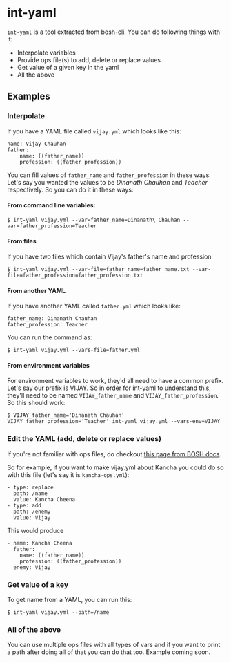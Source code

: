 # int-yaml 
`int-yaml` is a tool extracted from [bosh-cli](https://github.com/cloudfoundry/bosh-cli). You can do following things with it:

* Interpolate variables
* Provide ops file(s) to add, delete or replace values
* Get value of a given key in the yaml
* All the above

## Examples
### Interpolate
If you have a YAML file called `vijay.yml` which looks like this:

```
name: Vijay Chauhan
father:
	name: ((father_name))
	profession: ((father_profession))
```
You can fill values of `father_name` and `father_profession`  in these ways. Let's say you wanted the values to be _Dinanath Chauhan_ and _Teacher_ respectively. So you can do it in these ways:

#### From command line variables:
```
$ int-yaml vijay.yml --var=father_name=Dinanath\ Chauhan --var=father_profession=Teacher
```

#### From files
If you have two files which contain Vijay's father's name and profession

```
$ int-yaml vijay.yml --var-file=father_name=father_name.txt --var-file=father_profession=father_profession.txt
```

#### From another YAML
If you have another YAML called `father.yml` which looks like:
```
father_name: Dinanath Chauhan
father_profession: Teacher
```

You can run the command as:

```
$ int-yaml vijay.yml --vars-file=father.yml
```

#### From environment variables
For environment variables to work, they'd all need to have a common prefix. Let's say our prefix is VIJAY. So in order for int-yaml to understand this, they'll need to be named `VIJAY_father_name` and `VIJAY_father_profession`. So this should work:

```
$ VIJAY_father_name='Dinanath Chauhan' VIJAY_father_profession='Teacher' int-yaml vijay.yml --vars-env=VIJAY
```

### Edit the YAML (add, delete or replace values)
If you're not familiar with ops files, do checkout [this page from BOSH docs](https://bosh.io/docs/cli-ops-files.html).

So for example, if you want to make vijay.yml about Kancha you could do so with this file (let's say it is `kancha-ops.yml`):
```
- type: replace
  path: /name
  value: Kancha Cheena
- type: add
  path: /enemy
  value: Vijay
```

This would produce
```
- name: Kancha Cheena
  father:
	name: ((father_name))
	profession: ((father_profession))
  enemy: Vijay
```

### Get value of a key
To get name from a YAML, you can run this:
```
$ int-yaml vijay.yml --path=/name
```

### All of the above
You can use multiple ops files with all types of vars and if you want to print a path after doing all of that you can do that too. Example coming soon.
